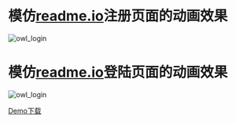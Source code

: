 # 模仿[readme.io](https://dash.readme.io/signup)注册页面的动画效果

![owl_login](https://github.com/binglingziyu/Android-LoginPage/raw/master/screenshot/owl_register.gif)


# 模仿[readme.io](https://dash.readme.io/login)登陆页面的动画效果

![owl_login](https://github.com/binglingziyu/Android-LoginPage/raw/master/screenshot/owl_login.gif)



[Demo下载](https://github.com/binglingziyu/Android-LoginPage/raw/master/screenshot/owl.apk)
